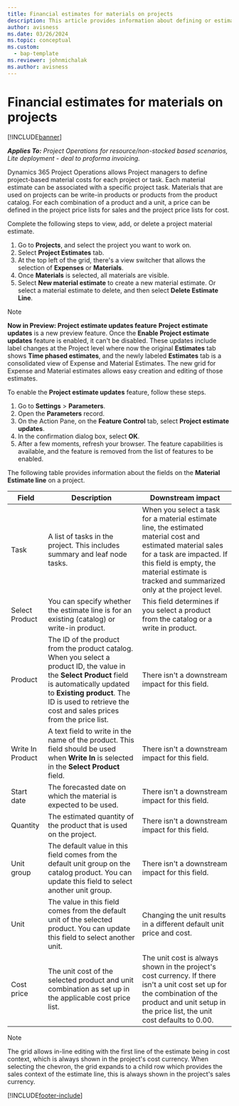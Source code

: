 ```yaml
---
title: Financial estimates for materials on projects
description: This article provides information about defining or estimating project-based materials.
author: avisness
ms.date: 03/26/2024
ms.topic: conceptual
ms.custom: 
  - bap-template
ms.reviewer: johnmichalak
ms.author: avisness
---
```


# Financial estimates for materials on projects

[!INCLUDE[banner](../includes/banner.md)]

_**Applies To:** Project Operations for resource/non-stocked based scenarios, Lite deployment - deal to proforma invoicing._

Dynamics 365 Project Operations allows Project managers to define project-based material costs for each project or task. Each material estimate can be associated with a specific project task. Materials that are used on projects can be write-in products or products from the product catalog. For each combination of a product and a unit, a price can be defined in the project price lists for sales and the project price lists for cost.  

Complete the following steps to view, add, or delete a project material estimate.

1. Go to **Projects**, and select the project you want to work on.
1. Select **Project Estimates** tab.
1. At the top left of the grid, there's a view switcher that allows the selection of **Expenses** or **Materials**.
1. Once **Materials** is selected, all materials are visible.
1. Select **New material estimate** to create a new material estimate. Or select a material estimate to delete, and then select **Delete Estimate Line**.

> [!NOTE]
> **Now in Preview: Project estimate updates feature**
> **Project estimate updates** is a new preview feature. Once the **Enable Project estimate updates** feature is enabled, it can't be disabled. These updates include label changes at the Project level where now the original **Estimates** tab shows **Time phased estimates**, and the newly labeled **Estimates** tab is a consolidated view of Expense and Material Estimates. The new grid for Expense and Material estimates allows easy creation and editing of those estimates.
>
>To enable the **Project estimate updates** feature, follow these steps.
>
>1. Go to **Settings** \> **Parameters**.
>1. Open the **Parameters** record.
>1. On the Action Pane, on the **Feature Control** tab, select **Project estimate updates**.
>1. In the confirmation dialog box, select **OK**.
>1. After a few moments, refresh your browser. The feature capabilities is available, and the feature is removed from the list of features to be enabled. 

The following table provides information about the fields on the **Material Estimate line** on a project. 

| **Field** | **Description** | **Downstream impact** |
| --- | --- | --- |
| Task | A list of tasks in the project. This includes summary and leaf node tasks. | When you select a task for a material estimate line, the estimated material cost and estimated material sales for a task are impacted. If this field is empty, the material estimate is tracked and summarized only at the project level. |
| Select Product |  You can specify whether the estimate line is for an existing (catalog) or write-in product. | This field determines if you select a product from the catalog or a write in product. |
| Product | The ID of the product from the product catalog. When you select a product ID, the value in the **Select Product** field is automatically updated to **Existing product**. The ID is used to retrieve the cost and sales prices from the price list. | There isn't a downstream impact for this field. |
| Write In Product | A text field to write in the name of the product. This field should be used when **Write In** is selected in the **Select Product** field.| There isn't a downstream impact for this field. |
| Start date | The forecasted date on which the material is expected to be used. | There isn't a downstream impact for this field. |
| Quantity | The estimated quantity of the product that is used on the project. | There isn't a downstream impact for this field. |
| Unit group | The default value in this field comes from the default unit group on the catalog product. You can update this field to select another unit group. | There isn't a downstream impact for this field. |
| Unit | The value in this field comes from the default unit of the selected product. You can update this field to select another unit. | Changing the unit results in a different default unit price and cost. |
| Cost price | The unit cost of the selected product and unit combination as set up in the applicable cost price list. | The unit cost is always shown in the project's cost currency. If there isn't a unit cost set up for the combination of the product and unit setup in the price list, the unit cost defaults to 0.00. |

>[!NOTE]
> The grid allows in-line editing with the first line of the estimate being in cost context, which is always shown in the project's cost currency. When selecting the chevron, the grid expands to a child row which provides the sales context of the estimate line, this is always shown in the project's sales currency.    

[!INCLUDE[footer-include](../includes/footer-banner.md)]
